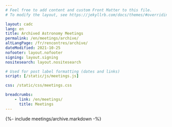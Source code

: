 ```yaml
---
# Feel free to add content and custom Front Matter to this file.
# To modify the layout, see https://jekyllrb.com/docs/themes/#overriding-theme-defaults

layout: cadc
lang: en
title: Archived Astronomy Meetings
permalink: /en/meetings/archive/
altLangPage: /fr/rencontres/archive/
dateModified: 2021-10-25
nofooter: layout.nofooter
signing: layout.signing
nositesearch: layout.nositesearch

# Used for post label formatting (dates and links)
script: [/static/js/meetings.js]

css: /static/css/meetings.css

breadcrumbs:
    - link: /en/meetings/
      title: Meetings
---
```


{%- include meetings/archive.markdown -%}
